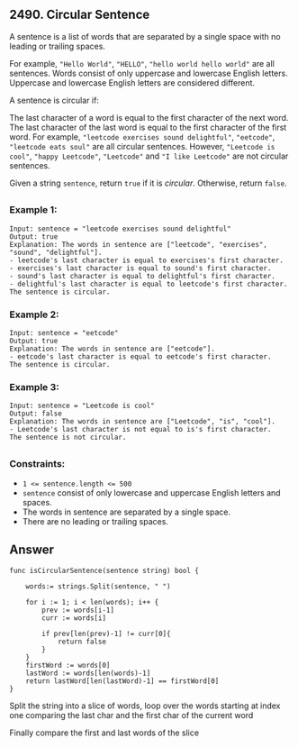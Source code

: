 ## 2490. Circular Sentence

A sentence is a list of words that are separated by a single space with no leading or trailing spaces.

For example, `"Hello World"`, `"HELLO"`, `"hello world hello world"` are all sentences.
Words consist of only uppercase and lowercase English letters. Uppercase and lowercase English letters are considered different.

A sentence is circular if:

The last character of a word is equal to the first character of the next word.
The last character of the last word is equal to the first character of the first word.
For example, `"leetcode exercises sound delightful"`, `"eetcode"`, `"leetcode eats soul"` are all circular sentences. However, `"Leetcode is cool"`, `"happy Leetcode"`, `"Leetcode"` and `"I like Leetcode"` are not circular sentences.

Given a string `sentence`, return `true` if it is *circular*. Otherwise, return `false`.
##

### Example 1:
```
Input: sentence = "leetcode exercises sound delightful"
Output: true
Explanation: The words in sentence are ["leetcode", "exercises", "sound", "delightful"].
- leetcode's last character is equal to exercises's first character.
- exercises's last character is equal to sound's first character.
- sound's last character is equal to delightful's first character.
- delightful's last character is equal to leetcode's first character.
The sentence is circular.
```
### Example 2:
```
Input: sentence = "eetcode"
Output: true
Explanation: The words in sentence are ["eetcode"].
- eetcode's last character is equal to eetcode's first character.
The sentence is circular.
```
### Example 3:
```
Input: sentence = "Leetcode is cool"
Output: false
Explanation: The words in sentence are ["Leetcode", "is", "cool"].
- Leetcode's last character is not equal to is's first character.
The sentence is not circular.
```
##
### Constraints:

- `1 <= sentence.length <= 500`
- `sentence` consist of only lowercase and uppercase English letters and spaces.
- The words in sentence are separated by a single space.
- There are no leading or trailing spaces.


## Answer
```
func isCircularSentence(sentence string) bool {
    
    words:= strings.Split(sentence, " ")

    for i := 1; i < len(words); i++ {
        prev := words[i-1]
        curr := words[i]

        if prev[len(prev)-1] != curr[0]{
            return false
        }
    }
    firstWord := words[0]
    lastWord := words[len(words)-1]
    return lastWord[len(lastWord)-1] == firstWord[0]
}
```

Split the string into a slice of words, loop over the words starting at index one comparing the last char and the first char of the current word

Finally compare the first and last words of the slice 